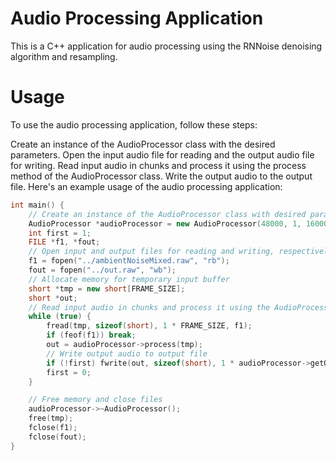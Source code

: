 # Audio Processing Application
This is a C++ application for audio processing using the RNNoise denoising algorithm and resampling.


# Usage
To use the audio processing application, follow these steps:

Create an instance of the AudioProcessor class with the desired parameters.
Open the input audio file for reading and the output audio file for writing.
Read input audio in chunks and process it using the process method of the AudioProcessor class.
Write the output audio to the output file.
Here's an example usage of the audio processing application:

```cpp
int main() {
    // Create an instance of the AudioProcessor class with desired parameters
    AudioProcessor *audioProcessor = new AudioProcessor(48000, 1, 16000, 48000);
    int first = 1;
    FILE *f1, *fout;
    // Open input and output files for reading and writing, respectively
    f1 = fopen("../ambientNoiseMixed.raw", "rb");
    fout = fopen("../out.raw", "wb");
    // Allocate memory for temporary input buffer
    short *tmp = new short[FRAME_SIZE];
    short *out;
    // Read input audio in chunks and process it using the AudioProcessor
    while (true) {
        fread(tmp, sizeof(short), 1 * FRAME_SIZE, f1);
        if (feof(f1)) break;
        out = audioProcessor->process(tmp);
        // Write output audio to output file
        if (!first) fwrite(out, sizeof(short), 1 * audioProcessor->getOutputBufferSize(), fout);
        first = 0;
    }

    // Free memory and close files
    audioProcessor->~AudioProcessor();
    free(tmp);
    fclose(f1);
    fclose(fout);
}
```
